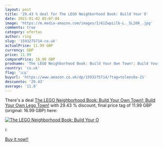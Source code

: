 ```yaml
---
layout: post
title: '29.43 % deal for The LEGO Neighborhood Book: Build Your O'
date: 2021-01-02 05:07:04
image: 'https://m.media-amazon.com/images/I/61Zwpiilb-L._SL200_.jpg'
comments: true
category: ofertas
author: ring
slug: '1593275714-co.uk'
actualPrice: 11.99 GBP
currency: GBP
price: 11.99
comparePrice: 16.99 GBP
prodname: 'The LEGO Neighborhood Book: Build Your Own Town!: Build Your Own Lego Town!'
country: 'co.uk'
flag: '🇬🇧'
buyurl: 'https://www.amazon.co.uk/dp/1593275714/?tag=tolees0a-21'
descuento: '29.43'
average: '11.8'
---
```


There's a deal [The LEGO Neighborhood Book: Build Your Own Town!: Build Your Own Lego Town!](https://www.amazon.co.uk/dp/1593275714/?tag=tolees0a-21)  with  29.43 % discount, final price tag of  11.99 GBP (original: 16.99 GBP) here:

[![The LEGO Neighborhood Book: Build Your O](https://m.media-amazon.com/images/I/61Zwpiilb-L._SL200_.jpg)](https://www.amazon.co.uk/dp/1593275714/?tag=tolees0a-21)

ℹ️:


[Buy it now!!](https://www.amazon.co.uk/dp/1593275714/?tag=tolees0a-21)
